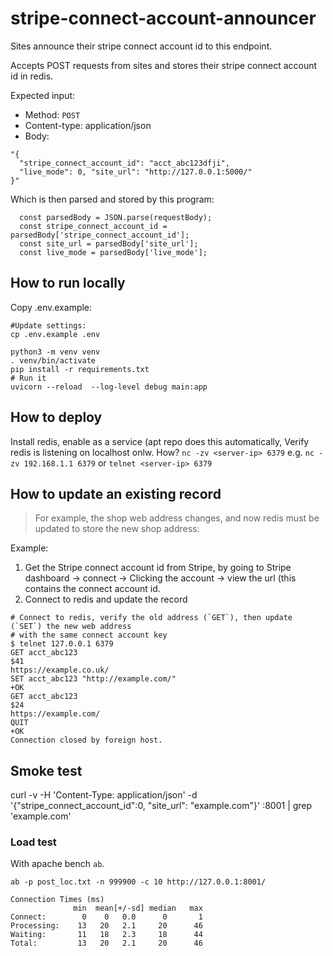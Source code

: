 # stripe-connect-account-announcer

Sites announce their stripe connect account id to this endpoint.

Accepts POST requests from sites and stores their stripe connect account id in
redis.

Expected input:

- Method: `POST`
- Content-type: application/json
- Body:
```
"{
  "stripe_connect_account_id": "acct_abc123dfji", 
  "live_mode": 0, "site_url": "http://127.0.0.1:5000/"
}"
```

Which is then parsed and stored by this program:

```
  const parsedBody = JSON.parse(requestBody);
  const stripe_connect_account_id = parsedBody['stripe_connect_account_id'];
  const site_url = parsedBody['site_url'];
  const live_mode = parsedBody['live_mode'];
```

## How to run locally

Copy .env.example:

```
#Update settings:
cp .env.example .env
```

```
python3 -m venv venv
. venv/bin/activate
pip install -r requirements.txt
# Run it
uvicorn --reload  --log-level debug main:app
```


## How to deploy

Install redis, enable as a service (apt repo does this automatically,
  Verify redis is listening on localhost onlw. How? `nc -zv <server-ip> 6379` e.g. `nc -zv 192.168.1.1 6379` or `telnet <server-ip> 6379`


## How to update an existing record

> For example, the shop web address changes, and now redis must be updated
  to store the new shop address:

Example:

1. Get the Stripe connect account id from Stripe,
   by going to Stripe dashboard -> connect -> Clicking the account -> view the url (this contains the
   connect account id.
2. Connect to redis and update the record

```
# Connect to redis, verify the old address (`GET`), then update (`SET`) the new web address
# with the same connect account key
$ telnet 127.0.0.1 6379
GET acct_abc123
$41
https://example.co.uk/
SET acct_abc123 "http://example.com/"
+OK
GET acct_abc123
$24
https://example.com/
QUIT
+OK
Connection closed by foreign host.
```

## Smoke test

curl -v -H 'Content-Type: application/json' -d '{"stripe_connect_account_id":0, "site_url": "example.com"}' <domain>:8001 | grep 'example.com'

### Load test
With apache bench `ab`.
```
ab -p post_loc.txt -n 999900 -c 10 http://127.0.0.1:8001/
```

```
Connection Times (ms)
              min  mean[+/-sd] median   max
Connect:        0    0   0.0      0       1
Processing:    13   20   2.1     20      46
Waiting:       11   18   2.3     18      44
Total:         13   20   2.1     20      46
```
